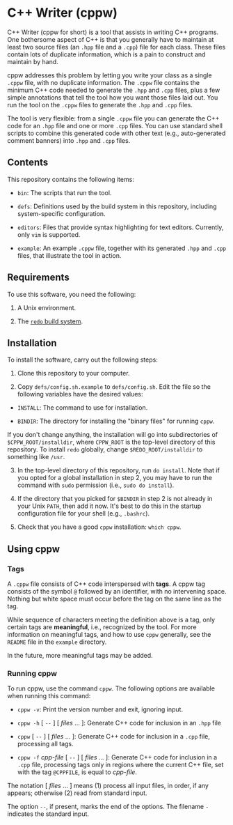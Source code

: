 # C++ Writer (cppw)

C++ Writer (cppw for short) is a tool that assists in writing C++ programs.
One bothersome aspect of C++ is that you generally have to maintain at least
two source files (an `.hpp` file and a `.cpp`) file for each class.
These files contain lots of duplicate information, which is a pain
to construct and maintain by hand.

cppw addresses this problem by letting you write your class as a single `.cppw` 
file, with no duplicate information.
The `.cppw` file contains the minimum C++ code needed to generate the `.hpp`
and `.cpp` files, plus a few simple annotations that tell the tool how you
want those files laid out.
You run the tool on the `.cppw` files to generate the `.hpp` and `.cpp`
files.

The tool is very flexible: from a single `.cppw` file you can generate the C++
code for an `.hpp` file and one or more `.cpp` files. You can use standard
shell scripts to combine this generated code with other text (e.g.,
auto-generated comment banners) into `.hpp` and `.cpp` files.

## Contents

This repository contains the following items:

* `bin`: The scripts that run the tool.

* `defs`: Definitions used by the build system in this repository, 
including system-specific configuration.

* `editors`: Files that provide syntax highlighting for text editors.
Currently, only `vim` is supported.

* `example`: An example `.cppw` file, together with its generated
`.hpp` and `.cpp` files, that illustrate the tool in action.

## Requirements

To use this software, you need the following:

1. A Unix environment.

2. The [`redo` build system](https://github.com/bocchino/redo).

## Installation

To install the software, carry out the following steps:

1. Clone this repository to your computer.

2. Copy `defs/config.sh.example` to `defs/config.sh`.
Edit the file so the following variables have the desired values:

  * `INSTALL`: The command to use for installation.

  * `BINDIR`: The directory for installing the "binary files" for 
running `cppw`.

  If you don't change anything, the installation will go into subdirectories
  of `$CPPW_ROOT/installdir`, where `CPPW_ROOT` is the top-level directory
  of this repository.
  To install `redo` globally, change `$REDO_ROOT/installdir` 
  to something like `/usr`.

3. In the top-level directory of this repository, run `do install`.
Note that if you opted for a global installation in step 2, you may
have to run the command with `sudo` permission (i.e., `sudo do install`).

4. If the directory that you picked for `$BINDIR` in step 2 is not already in your 
Unix `PATH`, then add it now.
It's best to do this in the startup configuration file for your shell
(e.g., `.bashrc`).

5. Check that you have a good `cppw` installation: `which cppw`.

## Using cppw

### Tags

A `.cppw` file consists of C++ code interspersed with **tags**. A cppw tag
consists of the symbol `@` followed by an identifier, with no intervening
space. Nothing but white space must occur before the tag on the same line as
the tag.

While sequence of characters meeting the definition above is a tag, only
certain tags are **meaningful**, i.e., recognized by the tool.
For more information on meaningful tags, and how to use `cppw` generally,
see the `README` file in the `example` directory.

In the future, more meaningful tags may be added.

### Running cppw

To run cppw, use the command `cppw`.
The following options are available when running this command:

* `cppw -v`: Print the version number and exit, ignoring input.

* `cppw -h` [ `--` ] [ *files* ... ]: Generate C++ code for inclusion
in an `.hpp` file

* `cppw` [ `--` ] [ *files* ... ]: Generate C++ code for inclusion in
a `.cpp` file, processing all tags.

* `cppw -f` *cpp-file* [ `--` ] [ *files* ... ]:
Generate C++ code for inclusion in a `.cpp` file, processing
tags only in regions where the current C++ file, set with
the tag `@CPPFILE`, is equal to *cpp-file*.

The notation [ *files* ... ] means (1)
process all input files, in order, if any appears; otherwise (2) 
read from standard input.

The option `--`, if present, marks the end of the options.
The filename `-` indicates the standard input.
